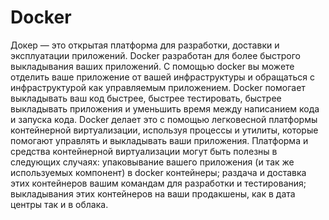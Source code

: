 # Docker
Докер — это открытая платформа для разработки, доставки и эксплуатации приложений. Docker разработан для более быстрого выкладывания ваших приложений. С помощью docker вы можете отделить ваше приложение от вашей инфраструктуры и обращаться с инфраструктурой как управляемым приложением. 
Docker помогает выкладывать ваш код быстрее, быстрее тестировать, быстрее выкладывать приложения и уменьшить время между написанием кода и запуска кода. Docker делает это с помощью легковесной платформы контейнерной виртуализации, используя процессы и утилиты, которые помогают управлять и выкладывать ваши приложения.
Платформа и средства контейнерной виртуализации могут быть полезны в следующих случаях:
упаковывание вашего приложения (и так же используемых компонент) в docker контейнеры;
раздача и доставка этих контейнеров вашим командам для разработки и тестирования;
выкладывания этих контейнеров на ваши продакшены, как в дата центры так и в облака.
